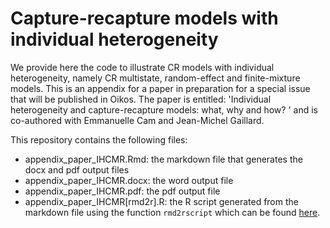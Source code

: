 Capture-recapture models with individual heterogeneity
==================================================

We provide here the code to illustrate CR models with individual heterogeneity, namely CR multistate, random-effect and 
finite-mixture models. This is an appendix for a paper in preparation for a special issue that will be published in Oikos.
The paper is entitled: 'Individual heterogeneity and capture-recapture models: what, why and how? ' and is co-authored with Emmanuelle Cam and Jean-Michel Gaillard.

This repository contains the following files:

* appendix_paper_IHCMR.Rmd: the markdown file that generates the docx and pdf output files
* appendix_paper_IHCMR.docx: the word output file
* appendix_paper_IHCMR.pdf: the pdf output file
* appendix_paper_IHCMR[rmd2r].R: the R script generated from the markdown file using the function `rmd2rscript` which can be found [here](http://rstudio-pubs-static.s3.amazonaws.com/12734_0a38887f19a34d92b7311a2c9cb15022.html).



